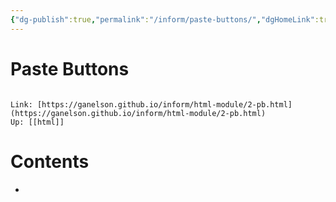 ```yaml
---
{"dg-publish":true,"permalink":"/inform/paste-buttons/","dgHomeLink":true,"dgPassFrontmatter":false}
---
```


# Paste Buttons
```ad-info

Link: [https://ganelson.github.io/inform/html-module/2-pb.html](https://ganelson.github.io/inform/html-module/2-pb.html)
Up: [[html]]
```

# Contents
- 